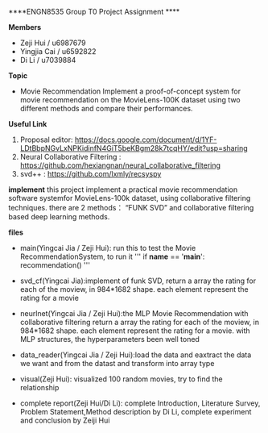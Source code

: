 ****ENGN8535 Group T0 Project Assignment ****

**Members**
* Zeji Hui    / u6987679
* Yingjia Cai / u6592822
* Di Li       / u7039884

**Topic**
* Movie Recommendation Implement a proof-of-concept system for movie recommendation
on the MovieLens-100K dataset using two different methods and compare their performances.

**Useful Link**

1. Proposal editor: https://docs.google.com/document/d/1YF-LDtBbpNGvLxNPKidinfN4GiT5beKBgm28k7tcqHY/edit?usp=sharing
2. Neural Collaborative Filtering : https://github.com/hexiangnan/neural_collaborative_filtering
3. svd++ : https://github.com/lxmly/recsyspy

**implement**
this project implement a practical  movie recommendation software systemfor MovieLens-100k dataset, using collaborative filtering techniques.
there are 2 methods： “FUNK SVD” and collaborative filtering based deep learning methods. 

**files**
* main(Yingcai Jia / Zeji Hui): run this to test the Movie RecommendationSystem, to run it 
'''
if __name__ == '__main__':
    recommendation()
'''

* svd_cf(Yingcai Jia):implement of funk SVD, return a array the rating for each of the moview, 
in 984*1682 shape. each element represent the rating for a movie
* neurlnet(Yingcai Jia / Zeji Hui):the MLP Movie Recommendation with  collaborative filtering return a array the rating for each of the moview, 
in 984*1682 shape. each element represent the rating for a movie. with MLP  structures, the hyperparameters been well toned
* data_reader(Yingcai Jia / Zeji Hui):load the data and eaxtract the data we want and from the datast and transform into array type
* visual(Zeji Hui): visualized 100 random movies, try to find the relationship 
* complete report(Zeji Hui/Di Li): complete Introduction, Literature Survey, Problem Statement,Method description by Di Li, complete experiment and conclusion by Zeiji Hui





